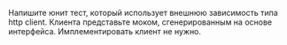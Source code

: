 Напишите юнит тест, который использует внешнюю зависимость типа http client. Клиента представьте моком, сгенерированным на основе интерфейса. Имплементировать клиент не нужно.